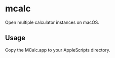 # mcalc

Open multiple calculator instances on macOS.

## Usage

Copy the MCalc.app to your AppleScripts directory. 


